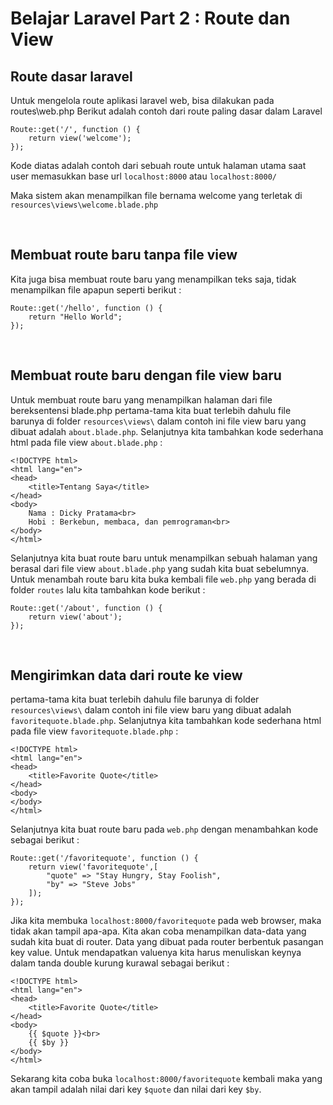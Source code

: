 # Belajar Laravel Part 2 : Route dan View

## Route dasar laravel
Untuk mengelola route aplikasi laravel web, bisa dilakukan pada routes\web.php
Berikut adalah contoh dari route paling dasar dalam Laravel
```
Route::get('/', function () {
    return view('welcome');
});
```
Kode diatas adalah contoh dari sebuah route untuk halaman utama saat user memasukkan base url `localhost:8000` atau `localhost:8000/`

Maka sistem akan menampilkan file bernama welcome yang terletak di `resources\views\welcome.blade.php`

<br/>

## Membuat route baru tanpa file view
Kita juga bisa membuat route baru yang menampilkan teks saja, tidak menampilkan file apapun
seperti berikut :
```
Route::get('/hello', function () {
    return "Hello World";
});
``` 

<br/>

## Membuat route baru dengan file view baru

Untuk membuat route baru yang menampilkan halaman dari file bereksentensi blade.php pertama-tama kita buat terlebih dahulu file barunya di folder `resources\views\` dalam contoh ini file view baru yang dibuat adalah `about.blade.php`. Selanjutnya kita tambahkan kode sederhana html pada file view `about.blade.php` : 
```
<!DOCTYPE html>
<html lang="en">
<head>
    <title>Tentang Saya</title>
</head>
<body>
    Nama : Dicky Pratama<br>
    Hobi : Berkebun, membaca, dan pemrograman<br>
</body>
</html>
```
Selanjutnya kita buat route baru untuk menampilkan sebuah halaman yang berasal dari file view `about.blade.php` yang sudah kita buat sebelumnya. Untuk menambah route baru kita buka kembali file `web.php` yang berada di folder `routes` lalu kita tambahkan kode berikut : 
```
Route::get('/about', function () {
    return view('about');
});
```
<br/>

## Mengirimkan data dari route ke view
pertama-tama kita buat terlebih dahulu file barunya di folder `resources\views\` dalam contoh ini file view baru yang dibuat adalah `favoritequote.blade.php`. Selanjutnya kita tambahkan kode sederhana html pada file view `favoritequote.blade.php` : 
```
<!DOCTYPE html>
<html lang="en">
<head>
    <title>Favorite Quote</title>
</head>
<body>
</body>
</html>
```
Selanjutnya kita buat route baru pada `web.php` dengan menambahkan kode sebagai berikut :
```
Route::get('/favoritequote', function () {
    return view('favoritequote',[
        "quote" => "Stay Hungry, Stay Foolish",
        "by" => "Steve Jobs"
    ]);
});
```
Jika kita membuka `localhost:8000/favoritequote` pada web browser, maka tidak akan tampil apa-apa. Kita akan coba menampilkan data-data yang sudah kita buat di router. Data yang dibuat pada router berbentuk pasangan key value. Untuk mendapatkan valuenya kita harus menuliskan keynya dalam tanda double kurung kurawal sebagai berikut :
```
<!DOCTYPE html>
<html lang="en">
<head>
    <title>Favorite Quote</title>
</head>
<body>
    {{ $quote }}<br>
    {{ $by }}
</body>
</html>
```
Sekarang kita coba buka `localhost:8000/favoritequote` kembali maka yang akan tampil adalah nilai dari key `$quote` dan nilai dari key `$by`.


